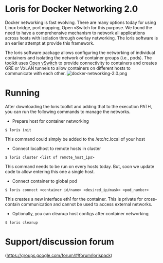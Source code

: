 Loris for Docker Networking 2.0
===============================
Docker networking is fast evolving. There are many options today for
using Linux bridge, port mapping, Open vSwitch for this purpose. We
found the need to have a comprehensive mechanism to network all
applications across hosts with isolation through overlay networking.
The loris software is an earlier attempt at provide this framework.

The loris software package allows configuring the networking of individual
containers and isolating the network of container groups (i.e., pods).
The toolkit uses [Open vSwitch](http://openvswitch.org) to provide
connectivity to containers and creates GRE or VxLAN tunnels to allow containers
on different hosts to communicate with each other.
![docker-networking-2.0.png](http://lorispack.io/wp-content/uploads/2014/11/docker_vxlan_networking.png)

# Running
After downloading the loris toolkit and adding that to the execution PATH,
you can run the following commands to manage the networks.

* Prepare host for container networking
```
$ loris init
```
This command could simply be added to the /etc/rc.local of your host

* Connect localhost to remote hosts in cluster
```
$ loris cluster <list of remote_host_ips>
```
This command needs to be run on every hosts today. But, soon
we update code to allow entering this one a single host.

* Connect container to global pod
```
$ loris connect <container id/name> <desired_ip/mask> <pod_number>
```
This creates a new interface eth1 for the container. This is private
for cross-contain communication and cannot be used to access external
networks.

* Optionally, you can cleanup host configs after container networking
```
$ loris cleanup
```

# Support/discussion forum
(https://groups.google.com/forum/#!forum/lorispack)
